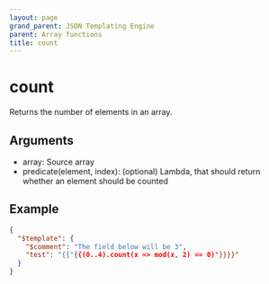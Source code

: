 ```yaml
---
layout: page
grand_parent: JSON Templating Engine
parent: Array functions
title: count
---
```


# count

Returns the number of elements in an array.

## Arguments

 - array: Source array
 - predicate(element, index): (optional) Lambda, that should return whether an element should be counted

## Example

```json
{
  "$template": {
    "$comment": "The field below will be 3",
    "test": "{{"{{(0..4).count(x => mod(x, 2) == 0)"}}}}"
  }
}
```
